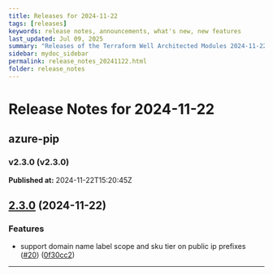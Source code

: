 ```yaml
---
title: Releases for 2024-11-22
tags: [releases]
keywords: release notes, announcements, what's new, new features
last_updated: Jul 09, 2025
summary: "Releases of the Terraform Well Architected Modules 2024-11-22"
sidebar: mydoc_sidebar
permalink: release_notes_20241122.html
folder: release_notes
---
```


# Release Notes for 2024-11-22

## azure-pip
### v2.3.0 (v2.3.0)
**Published at:** 2024-11-22T15:20:45Z

## [2.3.0](https://github.com/CloudNationHQ/terraform-azure-pip/compare/v2.2.1...v2.3.0) (2024-11-22)


### Features

* support domain name label scope and sku tier on public ip prefixes ([#20](https://github.com/CloudNationHQ/terraform-azure-pip/issues/20)) ([0f30cc2](https://github.com/CloudNationHQ/terraform-azure-pip/commit/0f30cc2de011dff56ed2b3c0268324664ea82c86))

---

